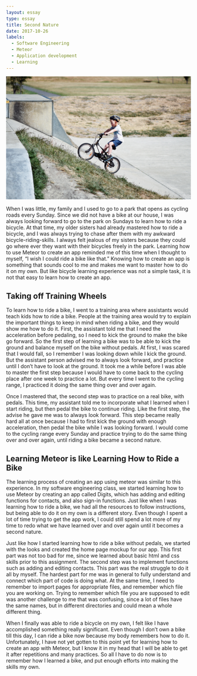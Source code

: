 ```yaml
---
layout: essay
type: essay
title: Second Nature
date: 2017-10-26
labels:
  - Software Engineering
  - Meteor
  - Application development
  - Learning
---
```


<div align="middle">
  <img class="ui image" src="../images/second_nature.jpg">
</div>


<p>When I was little, my family and I used to go to a park that opens as cycling roads every Sunday. Since we did not have a bike at our house, I was always looking forward to go to the park on Sundays to learn how to ride a bicycle. At that time, my older sisters had already mastered how to ride a bicycle, and I was always trying to chase after them with my awkward bicycle-riding-skills. I always felt jealous of my sisters because they could go where ever they want with their bicycles freely in the park. Learning how to use Meteor to create an app reminded me of this time when I thought to myself, “I wish I could ride a bike like that.” Knowing how to create an app is something that sounds cool to me and makes me want to master how to do it on my own. But like bicycle learning experience was not a simple task, it is not that easy to learn how to create an app. </p>

<h2>Taking off Training Wheels</h2>

<p>To learn how to ride a bike, I went to a training area where assistants would teach kids how to ride a bike. People at the training area would try to explain the important things to keep in mind when riding a bike, and they would show me how to do it. First, the assistant told me that I need the acceleration before pedaling, so I need to kick the ground to make the bike go forward. So the first step of learning a bike was to be able to kick the ground and balance myself on the bike without pedals. At first, I was scared that I would fall, so I remember I was looking down while I kick the ground. But the assistant person advised me to always look forward, and practice until I don’t have to look at the ground. It took me a while before I was able to master the first step because I would have to come back to the cycling place after one week to practice a lot. But every time I went to the cycling range, I practiced it doing the same thing over and over again.</p>
<p>Once I mastered that, the second step was to practice on a real bike, with pedals. This time, my assistant told me to incorporate what I learned when I start riding, but then pedal the bike to continue riding. Like the first step, the advise he gave me was to always look forward. This step became really hard all at once because I had to first kick the ground with enough acceleration, then pedal the bike while I was looking forward. I would come to the cycling range every Sunday and practice trying to do the same thing over and over again, until riding a bike became a second nature. </p>



<h2>Learning Meteor is like Learning How to Ride a Bike</h2>

<p>The learning process of creating an app using meteor was similar to this experience. In my software engineering class, we started learning how to use Meteor by creating an app called Digits, which has adding and editing functions for contacts, and also sign-in functions. Just like when I was learning how to ride a bike, we had all the resources to follow instructions, but being able to do it on my own is a different story. Even though I spent a lot of time trying to get the app work, I could still spend a lot more of my time to redo what we have learned over and over again until it becomes a second nature. </p>

<p>Just like how I started learning how to ride a bike without pedals, we started with the looks and created the home page mockup for our app. This first part was not too bad for me, since we learned about basic html and css skills prior to this assignment. The second step was to implement functions such as adding and editing contacts. This part was the real struggle to do it all by myself. The hardest part for me was in general to fully understand and connect which part of code is doing what. At the same time, I need to remember to import pages for appropriate files, and remember which file you are working on. Trying to remember which file you are supposed to edit was another challenge to me that was confusing, since a lot of files have the same names, but in different directories and could mean a whole different thing. </p>

<p>When I finally was able to ride a bicycle on my own, I felt like I have accomplished something really significant. Even though I don’t own a bike till this day, I can ride a bike now because my body remembers how to do it. Unfortunately, I have not yet gotten to this point yet for learning how to create an app with Meteor, but I know it in my head that I will be able to get it after repetitions and many practices. So all I have to do now is to remember how I learned a bike, and put enough efforts into making the skills my own.  </p>
